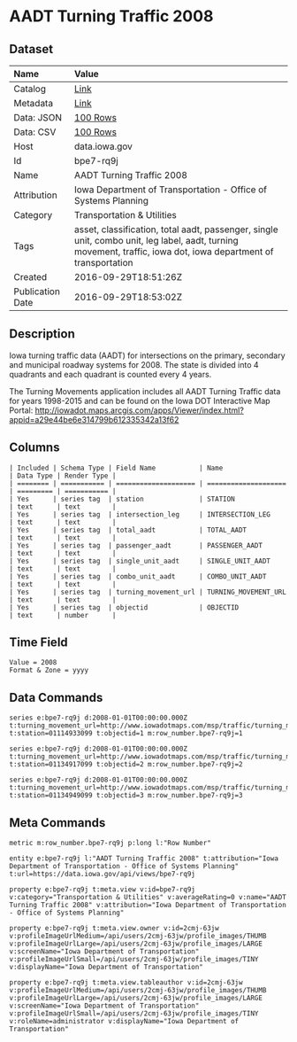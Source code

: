 # AADT Turning Traffic 2008

## Dataset

| Name | Value |
| :--- | :---- |
| Catalog | [Link](https://catalog.data.gov/dataset/aadt-turning-traffic-2008) |
| Metadata | [Link](https://data.iowa.gov/api/views/bpe7-rq9j) |
| Data: JSON | [100 Rows](https://data.iowa.gov/api/views/bpe7-rq9j/rows.json?max_rows=100) |
| Data: CSV | [100 Rows](https://data.iowa.gov/api/views/bpe7-rq9j/rows.csv?max_rows=100) |
| Host | data.iowa.gov |
| Id | bpe7-rq9j |
| Name | AADT Turning Traffic 2008 |
| Attribution | Iowa Department of Transportation - Office of Systems Planning |
| Category | Transportation & Utilities |
| Tags | asset, classification, total aadt, passenger, single unit, combo unit, leg label, aadt, turning movement, traffic, iowa dot, iowa department of transportation |
| Created | 2016-09-29T18:51:26Z |
| Publication Date | 2016-09-29T18:53:02Z |

## Description

Iowa turning traffic data (AADT) for intersections on the primary, secondary and municipal roadway systems for 2008. The state is divided into 4 quadrants and each quadrant is counted every 4 years.

The Turning Movements application includes all AADT Turning Traffic data for years 1998-2015 and can be found on the Iowa DOT Interactive Map Portal: http://iowadot.maps.arcgis.com/apps/Viewer/index.html?appid=a29e44be6e314799b612335342a13f62

## Columns

```ls
| Included | Schema Type | Field Name           | Name                 | Data Type | Render Type |
| ======== | =========== | ==================== | ==================== | ========= | =========== |
| Yes      | series tag  | station              | STATION              | text      | text        |
| Yes      | series tag  | intersection_leg     | INTERSECTION_LEG     | text      | text        |
| Yes      | series tag  | total_aadt           | TOTAL_AADT           | text      | text        |
| Yes      | series tag  | passenger_aadt       | PASSENGER_AADT       | text      | text        |
| Yes      | series tag  | single_unit_aadt     | SINGLE_UNIT_AADT     | text      | text        |
| Yes      | series tag  | combo_unit_aadt      | COMBO_UNIT_AADT      | text      | text        |
| Yes      | series tag  | turning_movement_url | TURNING_MOVEMENT_URL | text      | text        |
| Yes      | series tag  | objectid             | OBJECTID             | text      | number      |
```

## Time Field

```ls
Value = 2008
Format & Zone = yyyy
```

## Data Commands

```ls
series e:bpe7-rq9j d:2008-01-01T00:00:00.000Z t:turning_movement_url=http://www.iowadotmaps.com/msp/traffic/turning_movements/2008/01114933099.pdf t:station=01114933099 t:objectid=1 m:row_number.bpe7-rq9j=1

series e:bpe7-rq9j d:2008-01-01T00:00:00.000Z t:turning_movement_url=http://www.iowadotmaps.com/msp/traffic/turning_movements/2008/01134917099.pdf t:station=01134917099 t:objectid=2 m:row_number.bpe7-rq9j=2

series e:bpe7-rq9j d:2008-01-01T00:00:00.000Z t:turning_movement_url=http://www.iowadotmaps.com/msp/traffic/turning_movements/2008/01134949099.pdf t:station=01134949099 t:objectid=3 m:row_number.bpe7-rq9j=3
```

## Meta Commands

```ls
metric m:row_number.bpe7-rq9j p:long l:"Row Number"

entity e:bpe7-rq9j l:"AADT Turning Traffic 2008" t:attribution="Iowa Department of Transportation - Office of Systems Planning" t:url=https://data.iowa.gov/api/views/bpe7-rq9j

property e:bpe7-rq9j t:meta.view v:id=bpe7-rq9j v:category="Transportation & Utilities" v:averageRating=0 v:name="AADT Turning Traffic 2008" v:attribution="Iowa Department of Transportation - Office of Systems Planning"

property e:bpe7-rq9j t:meta.view.owner v:id=2cmj-63jw v:profileImageUrlMedium=/api/users/2cmj-63jw/profile_images/THUMB v:profileImageUrlLarge=/api/users/2cmj-63jw/profile_images/LARGE v:screenName="Iowa Department of Transportation" v:profileImageUrlSmall=/api/users/2cmj-63jw/profile_images/TINY v:displayName="Iowa Department of Transportation"

property e:bpe7-rq9j t:meta.view.tableauthor v:id=2cmj-63jw v:profileImageUrlMedium=/api/users/2cmj-63jw/profile_images/THUMB v:profileImageUrlLarge=/api/users/2cmj-63jw/profile_images/LARGE v:screenName="Iowa Department of Transportation" v:profileImageUrlSmall=/api/users/2cmj-63jw/profile_images/TINY v:roleName=administrator v:displayName="Iowa Department of Transportation"
```